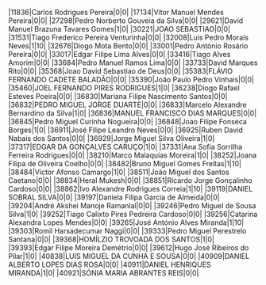 ﻿|11836|Carlos Rodrigues Pereira|0|0|
|17134|Vitor Manuel Mendes Pereira|0|0|
|27298|Pedro Norberto Gouveia da Silva|0|0|
|29621|David Manuel Brazuna Tavares Gomes|1|0|
|30221|JOAO SEBASTIAO|0|0|
|31531|Tiago Frederico Pereira Venturinha|0|0|
|32008|Luis Pedro Morais Neves|1|10|
|32676|Diogo Mota Bento|0|0|
|33001|Pedro António Rosário Pereira|0|0|
|33017|Edgar Filipe Lima Alves|0|0|
|33416|Tiago Alves Amorim|0|0|
|33684|Pedro Manuel Ramos Lima|0|0|
|33733|David Marques Rito|0|0|
|35368|Joao David Sebastiao de Deus|0|0|
|35383|FLÁVIO FERNANDO CADETE BALADÃO|0|0|
|35390|João Paulo Pedro Vinhais|0|0|
|35460|JOEL FERNANDO PIRES RODRIGUES|1|0|
|36238|Diogo Rafael Esteves Poeira|0|0|
|36830|Mariana Filipe Nascimento Santos|0|0|
|36832|PEDRO MIGUEL JORGE DUARTE|0|0|
|36833|Marcelo Alexandre Bernardino da Silva|1|0|
|36836|MANUEL FRANCISCO DIAS MARQUES|0|0|
|36845|Pedro Miguel Curinha Nogueira|0|0|
|36848|Joao Filipe Fonseca Borges|1|0|
|36911|José Filipe Leandro Neves|0|0|
|36925|Ruben David Nabais dos Santos|0|0|
|36929|Jorge Miguel Silva Oliveira|1|0|
|37317|EDGAR DA GONÇALVES CARUÇO|1|0|
|37331|Ana Sofia Sorrilha Ferreira Rodrigues|0|0|
|38210|Marco Malaquias Moreira|1|0|
|38252|Joana Filipa de Oliveira Coelho|0|0|
|38482|Bruno Miguel Gomes Freitas|1|10|
|38484|Victor Afonso Camargo|1|0|
|38511|João Miguel dos Santos Caetano|0|0|
|38834|Heral Mukesh|0|0|
|38851|Ricardo Jorge Gonçalinho Cardoso|0|0|
|38862|Ivo Alexandre Rodrigues Correia|1|10|
|39119|DANIEL SOBRAL SILVA|0|0|
|39197|Daniela Filipa Garcia de Almeida|0|0|
|39204|André Akshei Manoje Ramanlal|0|0|
|39246|Pedro Miguel de Sousa Silva|1|0|
|39252|Tiago Calixto Pires Pedreira Cardoso|0|0|
|39256|Catarina Alexandra Lopes Mendes|0|0|
|39265|José António Alves Miranda|1|10|
|39303|Romil Harsadecumar Naggi|0|0|
|39333|Pedro Miguel Perestrelo Santana|0|0|
|39368|HOMÍLZIO TROVOADA DOS SANTOS|1|0|
|39393|Edgar Filipe Moreira Demétrio|0|0|
|39612|Hugo José Ribeiros do Pilar|1|0|
|40838|LUIS MIGUEL DA CUNHA E SOUSA|0|0|
|40909|DANIEL ALBERTO LOPES DIAS ROSA|0|0|
|40911|DANIEL HENRIQUES MIRANDA|1|0|
|40921|SÓNIA MARIA ABRANTES REIS|0|0|
